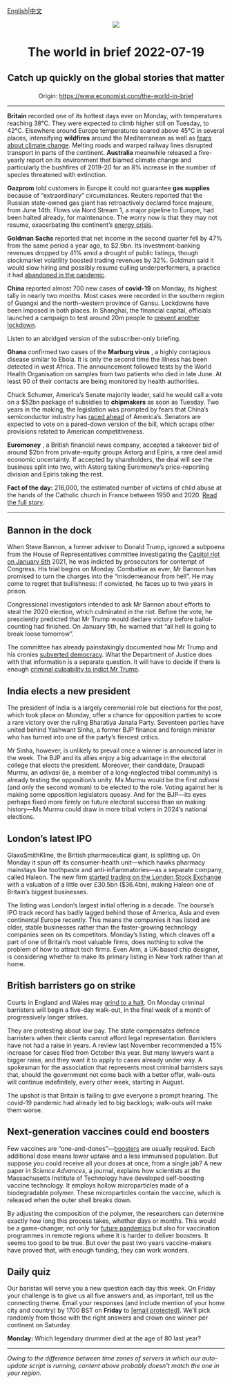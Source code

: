 [English](https://github.com/arielherself/espresso/blob/main/README.md)|[中文](https://github-com.translate.goog/arielherself/espresso/blob/main/README.md?_x_tr_sl=en&_x_tr_tl=zh-CN&_x_tr_hl=zh-CN&_x_tr_pto=wapp)

<div align="center"><img src="https://cdn.static-economist.com/sites/all/themes/econfinal/images/svg/logo.svg" align-center /></div>

# <p align="center">The world in brief 2022-07-19</p>

## <p align="center">Catch up quickly on the global stories that matter</p>

<p align="center">Origin: <a href="https://www.economist.com/the-world-in-brief">https://www.economist.com/the-world-in-brief</a><hr>

 **Britain** recorded one of its hottest days ever on Monday, with temperatures reaching 38°C. They were expected to climb higher still on Tuesday, to 42°C. Elsewhere around Europe temperatures soared above 45°C in several places, intensifying **wildfires** around the Mediterranean as well as [fears about climate change](https://www.economist.com/graphic-detail/2022/04/16/in-chilly-parts-of-europe-heatwaves-strengthen-environmentalism). Melting roads and warped railway lines disrupted transport in parts of the continent. **Australia** meanwhile released a five-yearly report on its environment that blamed climate change and particularly the bushfires of 2019-20 for an 8% increase in the number of species threatened with extinction.

 **Gazprom** told customers in Europe it could not guarantee **gas supplies** because of “extraordinary” circumstances. Reuters reported that the Russian state-owned gas giant has retroactively declared force majeure, from June 14th. Flows via Nord Stream 1, a major pipeline to Europe, had been halted already, for maintenance. The worry now is that they may not resume, exacerbating the continent’s [energy crisis](https://www.economist.com/leaders/2022/07/14/europes-winter-of-discontent).

 **Goldman Sachs** reported that net income in the second quarter fell by 47% from the same period a year ago, to $2.9bn. Its investment-banking revenues dropped by 41% amid a drought of public listings, though stockmarket volatility boosted trading revenues by 32%. Goldman said it would slow hiring and possibly resume culling underperformers, a practice it had [abandoned in the pandemic](https://www.economist.com/finance-and-economics/the-latest-industry-to-suffer-labour-shortages-investment-banking/21808714).

 **China** reported almost 700 new cases of **covid-19** on Monday, its highest tally in nearly two months. Most cases were recorded in the southern region of Guangxi and the north-western province of Gansu. Lockdowns have been imposed in both places. In Shanghai, the financial capital, officials launched a campaign to test around 20m people to [prevent another lockdown](https://www.economist.com/finance-and-economics/2022/06/16/in-stamping-out-covid-china-has-stomped-on-confidence).

Listen to an abridged version of the subscriber-only briefing.

 **Ghana** confirmed two cases of the **Marburg virus** , a highly contagious disease similar to Ebola. It is only the second time the illness has been detected in west Africa. The announcement followed tests by the World Health Organisation on samples from two patients who died in late June. At least 90 of their contacts are being monitored by health authorities.

Chuck Schumer, America’s Senate majority leader, said he would call a vote on a $52bn package of subsidies to **chipmakers** as soon as Tuesday. Two years in the making, the legislation was prompted by fears that China’s semiconductor industry has [raced ahead](https://www.economist.com/business/america-has-a-plan-to-throttle-chinese-chipmakers/21808959) of America’s. Senators are expected to vote on a pared-down version of the bill, which scraps other provisions related to American competitiveness.

 **Euromoney** , a British financial news company, accepted a takeover bid of around $2bn from private-equity groups Astorg and Epiris, a rare deal amid economic uncertainty. If accepted by shareholders, the deal will see the business split into two, with Astorg taking Euromoney’s price-reporting division and Epiris taking the rest.

 **Fact of the day:** 216,000, the estimated number of victims of child abuse at the hands of the Catholic church in France between 1950 and 2020. [Read the full story](https://www.economist.com/leaders/2022/07/14/the-catholic-church-should-scrap-the-requirement-for-priestly-celibacy).

----------

## Bannon in the dock

When Steve Bannon, a former adviser to Donald Trump, ignored a subpoena from the House of Representatives committee investigating the [Capitol riot on January 6th](https://www.economist.com/united-states/2022/06/10/congresss-capitol-riot-hearing-confirms-donald-trumps-complicity) 2021, he was indicted by prosecutors for contempt of Congress. His trial begins on Monday. Combative as ever, Mr Bannon has promised to turn the charges into the “misdemeanour from hell”. He may come to regret that bullishness: if convicted, he faces up to two years in prison.

Congressional investigators intended to ask Mr Bannon about efforts to steal the 2020 election, which culminated in the riot. Before the vote, he presciently predicted that Mr Trump would declare victory before ballot-counting had finished. On January 5th, he warned that “all hell is going to break loose tomorrow”.

The committee has already painstakingly documented how Mr Trump and his cronies [subverted democracy](https://www.economist.com/podcasts/2022/06/24/what-impact-can-the-january-6th-committee-have). What the Department of Justice does with that information is a separate question. It will have to decide if there is enough [criminal culpability to indict Mr Trump](https://www.economist.com/united-states/2022/06/16/the-criminal-case-against-donald-trump). 

## India elects a new president

The president of India is a largely ceremonial role but elections for the post, which took place on Monday, offer a chance for opposition parties to score a rare victory over the ruling Bharatiya Janata Party. Seventeen parties have united behind Yashwant Sinha, a former BJP finance and foreign minister who has turned into one of the party’s fiercest critics. 

Mr Sinha, however, is unlikely to prevail once a winner is announced later in the week. The BJP and its allies enjoy a big advantage in the electoral college that elects the president. Moreover, their candidate, Draupadi Murmu, an <em>adivasi</em> (ie, a member of a long-neglected tribal community) is already testing the opposition’s unity. Ms Murmu would be the first <em>adivasi</em> (and only the second woman) to be elected to the role. Voting against her is making some opposition legislators queasy. And for the BJP—its eyes perhaps fixed more firmly on future electoral success than on making history—Ms Murmu could draw in more tribal voters in 2024’s national elections. 

## London’s latest IPO

GlaxoSmithKline, the British pharmaceutical giant, is splitting up. On Monday it spun off its consumer-health unit—which hawks pharmacy mainstays like toothpaste and anti-inflammatories—as a separate company, called Haleon. The new firm [started trading on the London Stock Exchange](https://www.economist.com/britain/2022/07/18/haleons-listing-shows-the-woes-of-the-london-stock-exchange) with a valuation of a little over £30.5bn ($36.4bn), making Haleon one of Britain’s biggest businesses. 

The listing was London’s largest initial offering in a decade. The bourse’s IPO track record has badly lagged behind those of America, Asia and even continental Europe recently. This means the companies it has listed are older, stable businesses rather than the faster-growing technology companies seen on its competitors. Monday’s listing, which cleaves off a part of one of Britain’s most valuable firms, does nothing to solve the problem of how to attract tech firms. Even Arm, a UK-based chip designer, is considering whether to make its primary listing in New York rather than at home.

## British barristers go on strike

Courts in England and Wales may [grind to a halt](https://www.economist.com/britain/2022/02/12/unless-lawyers-are-paid-better-courts-will-grind-to-a-halt). On Monday criminal barristers will begin a five-day walk-out, in the final week of a month of progressively longer strikes. 

They are protesting about low pay. The state compensates defence barristers when their clients cannot afford legal representation. Barristers have not had a raise in years. A review last November recommended a 15% increase for cases filed from October this year. But many lawyers want a bigger raise, and they want it to apply to cases already under way. A spokesman for the association that represents most criminal barristers says that, should the government not come back with a better offer, walk-outs will continue indefinitely, every other week, starting in August.

The upshot is that Britain is failing to give everyone a prompt hearing. The covid-19 pandemic had already led to big backlogs; walk-outs will make them worse. 

## Next-generation vaccines could end boosters

Few vaccines are “one-and-dones”—[boosters](https://www.economist.com/podcasts/2021/09/14/booster-shots-are-they-necessary) are usually required. Each additional dose means lower uptake and a less immunised population. But suppose you could receive all your doses at once, from a single jab? A new paper in <em>Science Advances</em>, a journal, explains how scientists at the Massachusetts Institute of Technology have developed self-boosting vaccine technology. It employs hollow microparticles made of a biodegradable polymer. These microparticles contain the vaccine, which is released when the outer shell breaks down.

By adjusting the composition of the polymer, the researchers can determine exactly how long this process takes, whether days or months. This would be a game-changer, not only for [future pandemics](https://www.economist.com/graphic-detail/2022/04/09/asias-outbreaks-show-that-omicron-is-deadly-in-unvaccinated-people) but also for vaccination programmes in remote regions where it is harder to deliver boosters. It seems too good to be true. But over the past two years vaccine-makers have proved that, with enough funding, they can work wonders.

## Daily quiz

Our baristas will serve you a new question each day this week. On Friday your challenge is to give us all five answers and, as important, tell us the connecting theme. Email your responses (and include mention of your home city and country) by 1700 BST on **Friday** to [<span class="__cf_email__" data-cfemail="5d0c283427182e2d2f382e2e321d383e32333230342e29733e3230">[email&#160;protected]</span>](https://mail.google.com/mail/?view=cm&amp;fs=1&amp;tf=1&amp;to=QuizEspresso@economist.com). We’ll pick randomly from those with the right answers and crown one winner per continent on Saturday.

 **Monday:** Which legendary drummer died at the age of 80 last year?

----------

*Owing to the difference between time zones of servers in which our auto-update script is running, content above probably doesn't match the one in your region.*
